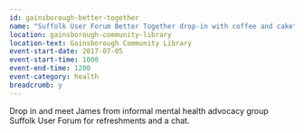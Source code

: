 ```yaml
---
id: gainsborough-better-together
name: "Suffolk User Forum Better Together drop-in with coffee and cake"
location: gainsborough-community-library
location-text: Gainsborough Community Library
event-start-date: 2017-07-05
event-start-time: 1000
event-end-time: 1200
event-category: health
breadcrumb: y
---
```


Drop in and meet James from informal mental health advocacy group Suffolk User Forum for refreshments and a chat.
